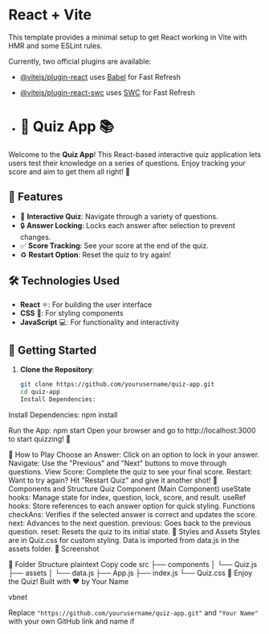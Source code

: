 # React + Vite

This template provides a minimal setup to get React working in Vite with HMR and some ESLint rules.

Currently, two official plugins are available:

- [@vitejs/plugin-react](https://github.com/vitejs/vite-plugin-react/blob/main/packages/plugin-react/README.md) uses [Babel](https://babeljs.io/) for Fast Refresh
- [@vitejs/plugin-react-swc](https://github.com/vitejs/vite-plugin-react-swc) uses [SWC](https://swc.rs/) for Fast Refresh

- # 🎉 Quiz App 📚

Welcome to the **Quiz App**! This React-based interactive quiz application lets users test their knowledge on a series of questions. Enjoy tracking your score and aim to get them all right! 🚀

## 🌟 Features

- 🧩 **Interactive Quiz**: Navigate through a variety of questions.
- 🔒 **Answer Locking**: Locks each answer after selection to prevent changes.
- ✅ **Score Tracking**: See your score at the end of the quiz.
- ♻️ **Restart Option**: Reset the quiz to try again!

## 🛠️ Technologies Used

- **React** ⚛️: For building the user interface
- **CSS** 🎨: For styling components
- **JavaScript** 💻: For functionality and interactivity

## 🚀 Getting Started

1. **Clone the Repository**:
   ```bash
   git clone https://github.com/yourusername/quiz-app.git
   cd quiz-app
   Install Dependencies:

Install Dependencies:
npm install

Run the App:
npm start
Open your browser and go to http://localhost:3000 to start quizzing! 🎉

🧠 How to Play
Choose an Answer: Click on an option to lock in your answer.
Navigate: Use the "Previous" and "Next" buttons to move through questions.
View Score: Complete the quiz to see your final score.
Restart: Want to try again? Hit "Restart Quiz" and give it another shot!
🧩 Components and Structure
Quiz Component (Main Component)
useState hooks: Manage state for index, question, lock, score, and result.
useRef hooks: Store references to each answer option for quick styling.
Functions
checkAns: Verifies if the selected answer is correct and updates the score.
next: Advances to the next question.
previous: Goes back to the previous question.
reset: Resets the quiz to its initial state.
🎨 Styles and Assets
Styles are in Quiz.css for custom styling.
Data is imported from data.js in the assets folder.
📸 Screenshot

📂 Folder Structure
plaintext
Copy code
src
├── components
│   └── Quiz.js
├── assets
│   └── data.js
├── App.js
├── index.js
└── Quiz.css
🎉 Enjoy the Quiz!
Built with ❤️ by Your Name

vbnet


Replace `"https://github.com/yourusername/quiz-app.git"` and `"Your Name"` with your own GitHub link and name if
